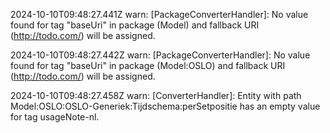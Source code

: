 2024-10-10T09:48:27.441Z warn: [PackageConverterHandler]: No value found for tag "baseUri" in package (Model) and fallback URI (http://todo.com/) will be assigned.

2024-10-10T09:48:27.442Z warn: [PackageConverterHandler]: No value found for tag "baseUri" in package (Model:OSLO) and fallback URI (http://todo.com/) will be assigned.

2024-10-10T09:48:27.458Z warn: [ConverterHandler]: Entity with path Model:OSLO:OSLO-Generiek:Tijdschema:perSetpositie has an empty value for tag usageNote-nl.

